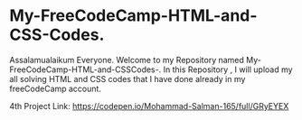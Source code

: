 # My-FreeCodeCamp-HTML-and-CSS-Codes.

Assalamualaikum Everyone. Welcome to my Repository named My-FreeCodeCamp-HTML-and-CSSCodes-. In this Repository , I will upload my all solving HTML and CSS codes that I have done already in my freeCodeCamp  account. 


4th Project Link: https://codepen.io/Mohammad-Salman-165/full/GRyEYEX
